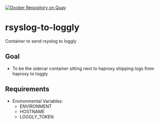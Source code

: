 [![Docker Repository on Quay](https://quay.io/repository/waffleio/rsyslog-to-loggly/status "Docker Repository on Quay")](https://quay.io/repository/waffleio/rsyslog-to-loggly)

# rsyslog-to-loggly
Container to send rsyslog to loggly

## Goal
* To be the sidecar container sitting next to haproxy shipping logs from haproxy
  to loggly

## Requirements
* Environmental Variables:
  * ENVIRONMENT
  * HOSTNAME
  * LOGGLY_TOKEN
